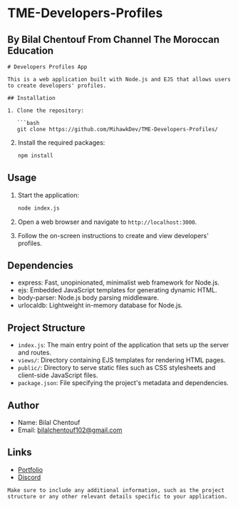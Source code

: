 # TME-Developers-Profiles
## By Bilal Chentouf From Channel The Moroccan Education
```
# Developers Profiles App

This is a web application built with Node.js and EJS that allows users to create developers' profiles.

## Installation

1. Clone the repository:

   ```bash
   git clone https://github.com/MihawkDev/TME-Developers-Profiles/
   ```

2. Install the required packages:

   ```bash
   npm install
   ```

## Usage

1. Start the application:

   ```bash
   node index.js
   ```

2. Open a web browser and navigate to `http://localhost:3000`.

3. Follow the on-screen instructions to create and view developers' profiles.

## Dependencies

- express: Fast, unopinionated, minimalist web framework for Node.js.
- ejs: Embedded JavaScript templates for generating dynamic HTML.
- body-parser: Node.js body parsing middleware.
- urlocaldb: Lightweight in-memory database for Node.js.

## Project Structure

- `index.js`: The main entry point of the application that sets up the server and routes.
- `views/`: Directory containing EJS templates for rendering HTML pages.
- `public/`: Directory to serve static files such as CSS stylesheets and client-side JavaScript files.
- `package.json`: File specifying the project's metadata and dependencies.

## Author

- Name: Bilal Chentouf
- Email: bilalchentouf102@gmail.com

## Links

- [Portfolio](https://portfolio.bilalchentouf3.repl.co/)
- [Discord](https://discord.gg/3wJa57h3)

```
Make sure to include any additional information, such as the project structure or any other relevant details specific to your application.
